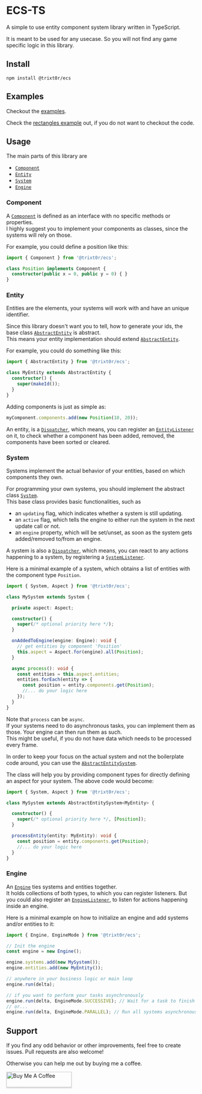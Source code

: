 # ECS-TS

A simple to use entity component system library written in TypeScript.

It is meant to be used for any usecase.
So you will not find any game specific logic in this library.

## Install

```
npm install @trixt0r/ecs
```

## Examples

Checkout the [examples](https://github.com/Trixt0r/ecsts/tree/master/examples).

Check the [rectangles example](https://stackblitz.com/edit/ecs-example-rectangles) out, if you do not want to checkout the code.

## Usage

The main parts of this library are

  * [`Component`](https://github.com/Trixt0r/ecsts/blob/master/src/core/component.ts)
  * [`Entity`](https://github.com/Trixt0r/ecsts/blob/master/src/core/entity.ts#L52)
  * [`System`](https://github.com/Trixt0r/ecsts/blob/master/src/core/system.ts#L77)
  * [`Engine`](https://github.com/Trixt0r/ecsts/blob/master/src/core/engine.ts#L96)

### Component

A [`Component`](https://github.com/Trixt0r/ecsts/blob/master/src/core/component.ts) is defined as an interface with no specific methods or properties.<br>
I highly suggest you to implement your components as classes, since the systems will rely on those.

For example, you could define a position like this:

```ts
import { Component } from '@trixt0r/ecs';

class Position implements Component {
  constructor(public x = 0, public y = 0) { }
}
```

### Entity

Entities are the elements, your systems will work with and have an unique identifier.

Since this library doesn't want you to tell, how to generate your ids, the base class [`AbstractEntity`](https://github.com/Trixt0r/ecsts/blob/master/src/core/entity.ts#L52) is abstract.<br>
This means your entity implementation should extend [`AbstractEntity`](https://github.com/Trixt0r/ecsts/blob/master/src/core/entity.ts#L52).

For example, you could do something like this:

```ts
import { AbstractEntity } from '@trixt0r/ecs';

class MyEntity extends AbstractEntity {
  constructor() {
    super(makeId());
  }
}
```

Adding components is just as simple as:

```ts
myComponent.components.add(new Position(10, 20));
```

An entity, is a [`Dispatcher`](https://github.com/Trixt0r/ecsts/blob/master/src/core/dispatcher.ts), which means, you can register an [`EntityListener`](https://github.com/Trixt0r/ecsts/blob/master/src/core/entity.ts#L12) on it, to check whether a component has been added, removed, the components have been sorted or cleared.

### System

Systems implement the actual behavior of your entities, based on which components they own.

For programming your own systems, you should implement the abstract class [`System`](https://github.com/Trixt0r/ecsts/blob/master/src/core/system.ts#L77).<br>
This base class provides basic functionalities, such as

  * an `updating` flag, which indicates whether a system is still updating.
  * an `active` flag, which tells the engine to either run the system in the next update call or not.
  * an `engine` property, which will be set/unset, as soon as the system gets added/removed to/from an engine.

A system is also a [`Dispatcher`](https://github.com/Trixt0r/ecsts/blob/master/src/core/dispatcher.ts), which means, you can react to any actions happening to a system, by registering a [`SystemListener`](https://github.com/Trixt0r/ecsts/blob/master/src/core/system.ts#L14).

Here is a minimal example of a system, which obtains a list of entities with the component type `Position`.

```ts
import { System, Aspect } from '@trixt0r/ecs';

class MySystem extends System {

  private aspect: Aspect;

  constructor() {
    super(/* optional priority here */);
  }

  onAddedToEngine(engine: Engine): void {
    // get entities by component 'Position'
    this.aspect = Aspect.for(engine).all(Position);
  }

  async process(): void {
    const entities = this.aspect.entities;
    entities.forEach(entity => {
      const position = entity.components.get(Position);
      //... do your logic here
    });
  }
}
```
Note that `process` can be `async`.<br>
If your systems need to do asynchronous tasks, you can implement them as those.
Your engine can then run them as such.<br>
This might be useful, if you do not have data which needs to be processed every frame.

In order to keep your focus on the actual system and not the boilerplate code around,
you can use the [`AbstractEntitySystem`](https://github.com/Trixt0r/ecsts/blob/master/src/core/system.ts#L269).

The class will help you by providing component types for directly defining an aspect for your system.
The above code would become:

```ts
import { System, Aspect } from '@trixt0r/ecs';

class MySystem extends AbstractEntitySystem<MyEntity> {

  constructor() {
    super(/* optional priority here */, [Position]);
  }

  processEntity(entity: MyEntity): void {
    const position = entity.components.get(Position);
    //... do your logic here
  }
}
```

### Engine

An [`Engine`](https://github.com/Trixt0r/ecsts/blob/master/src/core/engine.ts#L96) ties systems and entities together.<br>
It holds collections of both types, to which you can register listeners. But you could also register an [`EngineListener`](https://github.com/Trixt0r/ecsts/blob/master/src/core/engine.ts#L12), to listen for actions happening inside an engine.

Here is a minimal example on how to initialize an engine and add systems and/or entities to it:

```ts
import { Engine, EngineMode } from '@trixt0r/ecs';

// Init the engine
const engine = new Engine();

engine.systems.add(new MySystem());
engine.entities.add(new MyEntity());

// anywhere in your business logic or main loop
engine.run(delta);

// if you want to perform your tasks asynchronously
engine.run(delta, EngineMode.SUCCESSIVE); // Wait for a task to finish
// or...
engine.run(delta, EngineMode.PARALLEL); // Run all systems asynchronously in parallel
```

## Support

If you find any odd behavior or other improvements, feel free to create issues.
Pull requests are also welcome!

Otherwise you can help me out by buying me a coffee.

<a href="https://www.buymeacoffee.com/Trixt0r" target="_blank"><img src="https://www.buymeacoffee.com/assets/img/custom_images/orange_img.png" alt="Buy Me A Coffee" style="height: 41px !important;width: 174px !important;box-shadow: 0px 3px 2px 0px rgba(190, 190, 190, 0.5) !important;-webkit-box-shadow: 0px 3px 2px 0px rgba(190, 190, 190, 0.5) !important;" ></a>
